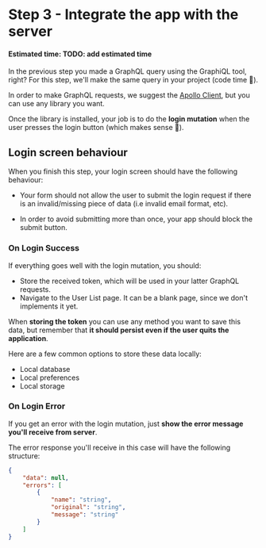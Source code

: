 # Step 3 - Integrate the app with the server
#### Estimated time: TODO: add estimated time

In the previous step you made a GraphQL query using the GraphiQL tool, right? For this step, we'll make the same query in your project (code time 🎉).

In order to make GraphQL requests, we suggest the [Apollo Client](https://www.apollographql.com/docs/react/), but you can use any library you want.

Once the library is installed, your job is to do the **login mutation** when the user presses the login button (which makes sense 🤔).


## Login screen behaviour
When you finish this step, your login screen should have the following behaviour:

- Your form should not allow the user to submit the login request if there is an invalid/missing piece of data (i.e invalid email format, etc).

- In order to avoid submitting more than once, your app should block the submit button.

### On Login Success
If everything goes well with the login mutation, you should:
- Store the received token, which will be used in your latter GraphQL requests.
- Navigate to the User List page. It can be a blank page, since we don't implements it yet.

When **storing the token** you can use any method you want to save this data, but remember that **it should persist even if the user quits the application**.

Here are a few common options to store these data locally: 
- Local database
- Local preferences
- Local storage

### On Login Error
If you get an error with the login mutation, just **show the error message you'll receive from server**.

The error response you'll receive in this case will have the following structure:

```json
{
    "data": null,
    "errors": [
        {
            "name": "string",
            "original": "string",
            "message": "string"
        }
    ]
}
```
